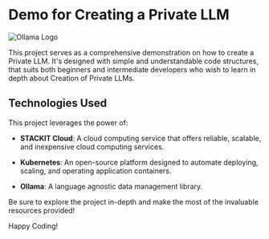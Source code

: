 # Demo for Creating a Private LLM

![Ollama Logo](https://ollama.com/public/ollama.png)

This project serves as a comprehensive demonstration on how to create a Private LLM. It's designed with simple and understandable code structures, that suits both beginners and intermediate developers who wish to learn in depth about Creation of Private LLMs.

## Technologies Used

This project leverages the power of:

- **STACKIT Cloud**: A cloud computing service that offers reliable, scalable, and inexpensive cloud computing services.

- **Kubernetes**: An open-source platform designed to automate deploying, scaling, and operating application containers.

- **Ollama**: A language agnostic data management library.

Be sure to explore the project in-depth and make the most of the invaluable resources provided!

Happy Coding!